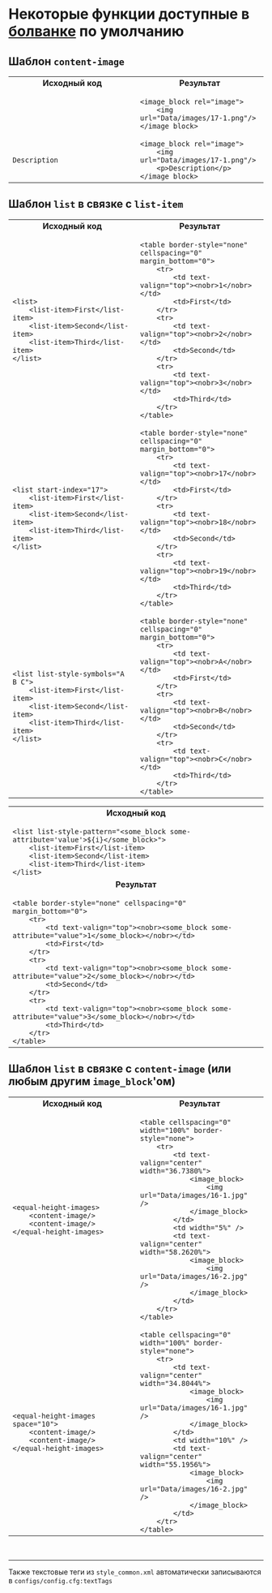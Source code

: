 # Некоторые функции доступные в [болванке](https://git2.altarix.org/imposition/shablonizator) по умолчанию

## Шаблон `content-image`

<table style="width: 100%;">
    <tr>
        <td style="width: 1000px; text-align: center;"><b>Исходный код</b></td>
        <td style="width: 1000px; text-align: center;"><b>Результат</b></td>
    </tr>
    <tr style="width: 100%;">
        <td style="width: 50%;">
            <pre style="margin-bottom: 0;"><code><content-image /></code></pre>
        </td>
        <td style="width: 50%;">
            <pre style="margin-bottom: 0;"><code>&#x3C;image_block rel=&#x22;image&#x22;&#x3E;
    &#x3C;img url=&#x22;Data/images/17-1.png&#x22;/&#x3E;
&#x3C;/image_block&#x3E;</code></pre>
        </td>
    </tr>
    <tr style="width: 100%;">
        <td style="width: 50%;">
            <pre style="margin-bottom: 0;"><code><content-image>Description</content-image></code></pre>
        </td>
        <td style="width: 50%;">
            <pre style="margin-bottom: 0;"><code>&#x3C;image_block rel=&#x22;image&#x22;&#x3E;
    &#x3C;img url=&#x22;Data/images/17-1.png&#x22;/&#x3E;
    &#x3C;p&#x3E;Description&#x3C;/p&#x3E;
&#x3C;/image_block&#x3E;</code></pre>
        </td>
    </tr>
</table>

## Шаблон `list` в связке с `list-item`

<table style="width: 100%;">
    <tr>
        <td style="width: 1000px; text-align: center;"><b>Исходный код</b></td>
        <td style="width: 1000px; text-align: center;"><b>Результат</b></td>
    </tr>
    <tr style="width: 100%;">
        <td style="width: 50%;">
            <pre style="margin-bottom: 0;"><code>&#x3C;list&#x3E;
    &#x3C;list-item&#x3E;First&#x3C;/list-item&#x3E;
    &#x3C;list-item&#x3E;Second&#x3C;/list-item&#x3E;
    &#x3C;list-item&#x3E;Third&#x3C;/list-item&#x3E;
&#x3C;/list&#x3E;</code></pre>
        </td>
        <td style="width: 50%;">
            <pre style="margin-bottom: 0;"><code>&#x3C;table border-style=&#x22;none&#x22; cellspacing=&#x22;0&#x22; margin_bottom=&#x22;0&#x22;&#x3E;
    &#x3C;tr&#x3E;
        &#x3C;td text-valign=&#x22;top&#x22;&#x3E;&#x3C;nobr&#x3E;1&#x3C;/nobr&#x3E;&#x3C;/td&#x3E;
        &#x3C;td&#x3E;First&#x3C;/td&#x3E;
    &#x3C;/tr&#x3E;
    &#x3C;tr&#x3E;
        &#x3C;td text-valign=&#x22;top&#x22;&#x3E;&#x3C;nobr&#x3E;2&#x3C;/nobr&#x3E;&#x3C;/td&#x3E;
        &#x3C;td&#x3E;Second&#x3C;/td&#x3E;
    &#x3C;/tr&#x3E;
    &#x3C;tr&#x3E;
        &#x3C;td text-valign=&#x22;top&#x22;&#x3E;&#x3C;nobr&#x3E;3&#x3C;/nobr&#x3E;&#x3C;/td&#x3E;
        &#x3C;td&#x3E;Third&#x3C;/td&#x3E;
    &#x3C;/tr&#x3E;
&#x3C;/table&#x3E;</code></pre>
        </td>
    </tr>
    <tr style="width: 100%;">
        <td style="width: 50%;">
            <pre style="margin-bottom: 0;"><code>&#x3C;list start-index=&#x22;17&#x22;&#x3E;
    &#x3C;list-item&#x3E;First&#x3C;/list-item&#x3E;
    &#x3C;list-item&#x3E;Second&#x3C;/list-item&#x3E;
    &#x3C;list-item&#x3E;Third&#x3C;/list-item&#x3E;
&#x3C;/list&#x3E;</code></pre>
        </td>
        <td style="width: 50%;">
            <pre style="margin-bottom: 0;"><code>&#x3C;table border-style=&#x22;none&#x22; cellspacing=&#x22;0&#x22; margin_bottom=&#x22;0&#x22;&#x3E;
    &#x3C;tr&#x3E;
        &#x3C;td text-valign=&#x22;top&#x22;&#x3E;&#x3C;nobr&#x3E;17&#x3C;/nobr&#x3E;&#x3C;/td&#x3E;
        &#x3C;td&#x3E;First&#x3C;/td&#x3E;
    &#x3C;/tr&#x3E;
    &#x3C;tr&#x3E;
        &#x3C;td text-valign=&#x22;top&#x22;&#x3E;&#x3C;nobr&#x3E;18&#x3C;/nobr&#x3E;&#x3C;/td&#x3E;
        &#x3C;td&#x3E;Second&#x3C;/td&#x3E;
    &#x3C;/tr&#x3E;
    &#x3C;tr&#x3E;
        &#x3C;td text-valign=&#x22;top&#x22;&#x3E;&#x3C;nobr&#x3E;19&#x3C;/nobr&#x3E;&#x3C;/td&#x3E;
        &#x3C;td&#x3E;Third&#x3C;/td&#x3E;
    &#x3C;/tr&#x3E;
&#x3C;/table&#x3E;</code></pre>
        </td>
    </tr>
    <tr style="width: 100%;">
        <td style="width: 50%;">
            <pre style="margin-bottom: 0;"><code>&#x3C;list list-style-symbols=&#x22;A B C&#x22;&#x3E;
    &#x3C;list-item&#x3E;First&#x3C;/list-item&#x3E;
    &#x3C;list-item&#x3E;Second&#x3C;/list-item&#x3E;
    &#x3C;list-item&#x3E;Third&#x3C;/list-item&#x3E;
&#x3C;/list&#x3E;</code></pre>
        </td>
        <td style="width: 50%;">
            <pre style="margin-bottom: 0;"><code>&#x3C;table border-style=&#x22;none&#x22; cellspacing=&#x22;0&#x22; margin_bottom=&#x22;0&#x22;&#x3E;
    &#x3C;tr&#x3E;
        &#x3C;td text-valign=&#x22;top&#x22;&#x3E;&#x3C;nobr&#x3E;A&#x3C;/nobr&#x3E;&#x3C;/td&#x3E;
        &#x3C;td&#x3E;First&#x3C;/td&#x3E;
    &#x3C;/tr&#x3E;
    &#x3C;tr&#x3E;
        &#x3C;td text-valign=&#x22;top&#x22;&#x3E;&#x3C;nobr&#x3E;B&#x3C;/nobr&#x3E;&#x3C;/td&#x3E;
        &#x3C;td&#x3E;Second&#x3C;/td&#x3E;
    &#x3C;/tr&#x3E;
    &#x3C;tr&#x3E;
        &#x3C;td text-valign=&#x22;top&#x22;&#x3E;&#x3C;nobr&#x3E;C&#x3C;/nobr&#x3E;&#x3C;/td&#x3E;
        &#x3C;td&#x3E;Third&#x3C;/td&#x3E;
    &#x3C;/tr&#x3E;
&#x3C;/table&#x3E;</code></pre>
        </td>
    </tr>
</table>
<table style="width: 100%;">
    <tr>
        <td style="width: 1000px; text-align: center;"><b>Исходный код</b></td>
    </tr>
        <tr style="width: 100%;">
            <td style="width: 100%;">
                <pre style="margin-bottom: 0;"><code>&#x3C;list list-style-pattern=&#x22;&#x3C;some_block some-attribute=&#x27;value&#x27;&#x3E;${i}&#x3C;/some_block&#x3E;&#x22;&#x3E;
    &#x3C;list-item&#x3E;First&#x3C;/list-item&#x3E;
    &#x3C;list-item&#x3E;Second&#x3C;/list-item&#x3E;
    &#x3C;list-item&#x3E;Third&#x3C;/list-item&#x3E;
&#x3C;/list&#x3E;</code></pre>
            </td>
        </tr>
    <tr>
        <td style="width: 1000px; text-align: center;"><b>Результат</b></td>
    </tr>
        <tr style="width: 100%;">
            <td style="width: 100%;">
                <pre style="margin-bottom: 0;"><code>&#x3C;table border-style=&#x22;none&#x22; cellspacing=&#x22;0&#x22; margin_bottom=&#x22;0&#x22;&#x3E;
    &#x3C;tr&#x3E;
        &#x3C;td text-valign=&#x22;top&#x22;&#x3E;&#x3C;nobr&#x3E;&#x3C;some_block some-attribute=&#x22;value&#x22;&#x3E;1&#x3C;/some_block&#x3E;&#x3C;/nobr&#x3E;&#x3C;/td&#x3E;
        &#x3C;td&#x3E;First&#x3C;/td&#x3E;
    &#x3C;/tr&#x3E;
    &#x3C;tr&#x3E;
        &#x3C;td text-valign=&#x22;top&#x22;&#x3E;&#x3C;nobr&#x3E;&#x3C;some_block some-attribute=&#x22;value&#x22;&#x3E;2&#x3C;/some_block&#x3E;&#x3C;/nobr&#x3E;&#x3C;/td&#x3E;
        &#x3C;td&#x3E;Second&#x3C;/td&#x3E;
    &#x3C;/tr&#x3E;
    &#x3C;tr&#x3E;
        &#x3C;td text-valign=&#x22;top&#x22;&#x3E;&#x3C;nobr&#x3E;&#x3C;some_block some-attribute=&#x22;value&#x22;&#x3E;3&#x3C;/some_block&#x3E;&#x3C;/nobr&#x3E;&#x3C;/td&#x3E;
        &#x3C;td&#x3E;Third&#x3C;/td&#x3E;
    &#x3C;/tr&#x3E;
&#x3C;/table&#x3E;</code></pre>
            </td>
        </tr>
</table>

## Шаблон `list` в связке с `content-image` (или любым другим `image_block`'ом)

<table style="width: 100%;">
    <tr>
        <td style="width: 1000px; text-align: center;"><b>Исходный код</b></td>
        <td style="width: 1000px; text-align: center;"><b>Результат</b></td>
    </tr>
    <tr style="width: 100%;">
        <td style="width: 50%;">
            <pre style="margin-bottom: 0;"><code>&#x3C;equal-height-images&#x3E;
    &#x3C;content-image/&#x3E;
    &#x3C;content-image/&#x3E;
&#x3C;/equal-height-images&#x3E;</code></pre>
        </td>
        <td style="width: 50%;">
            <pre style="margin-bottom: 0;"><code>&#x3C;table cellspacing=&#x22;0&#x22; width=&#x22;100%&#x22; border-style=&#x22;none&#x22;&#x3E;
    &#x3C;tr&#x3E;
        &#x3C;td text-valign=&#x22;center&#x22; width=&#x22;36.7380%&#x22;&#x3E;
            &#x3C;image_block&#x3E;
                &#x3C;img url=&#x22;Data/images/16-1.jpg&#x22; /&#x3E;
            &#x3C;/image_block&#x3E;
        &#x3C;/td&#x3E;
        &#x3C;td width=&#x22;5%&#x22; /&#x3E;
        &#x3C;td text-valign=&#x22;center&#x22; width=&#x22;58.2620%&#x22;&#x3E;
            &#x3C;image_block&#x3E;
                &#x3C;img url=&#x22;Data/images/16-2.jpg&#x22; /&#x3E;
            &#x3C;/image_block&#x3E;
        &#x3C;/td&#x3E;
    &#x3C;/tr&#x3E;
&#x3C;/table&#x3E;</code></pre>
        </td>
    </tr>
    <tr style="width: 100%;">
        <td style="width: 50%;">
            <pre style="margin-bottom: 0;"><code>&#x3C;equal-height-images space="10"&#x3E;
    &#x3C;content-image/&#x3E;
    &#x3C;content-image/&#x3E;
&#x3C;/equal-height-images&#x3E;</code></pre>
        </td>
        <td style="width: 50%;">
            <pre style="margin-bottom: 0;"><code>&#x3C;table cellspacing=&#x22;0&#x22; width=&#x22;100%&#x22; border-style=&#x22;none&#x22;&#x3E;
    &#x3C;tr&#x3E;
        &#x3C;td text-valign=&#x22;center&#x22; width=&#x22;34.8044%&#x22;&#x3E;
            &#x3C;image_block&#x3E;
                &#x3C;img url=&#x22;Data/images/16-1.jpg&#x22; /&#x3E;
            &#x3C;/image_block&#x3E;
        &#x3C;/td&#x3E;
        &#x3C;td width=&#x22;10%&#x22; /&#x3E;
        &#x3C;td text-valign=&#x22;center&#x22; width=&#x22;55.1956%&#x22;&#x3E;
            &#x3C;image_block&#x3E;
                &#x3C;img url=&#x22;Data/images/16-2.jpg&#x22; /&#x3E;
            &#x3C;/image_block&#x3E;
        &#x3C;/td&#x3E;
    &#x3C;/tr&#x3E;
&#x3C;/table&#x3E;</code></pre>
        </td>
    </tr>
</table>
<br>



---


Также текстовые теги из `style_common.xml` автоматически записываются в `configs/config.cfg:textTags`


